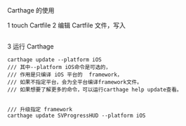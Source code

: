 Carthage 的使用

1 touch Cartfile
2 编辑 Cartfile 文件，写入
```

```
3 运行 Carthage
```
carthage update --platform iOS
/// 其中--platform iOS命令是可选的，
/// 作用是只编译 iOS 平台的  framework，
/// 如果不指定平台，会为全平台编译framework文件。
/// 如果想要了解更多的命令，可以运行carthage help update查看。


/// 升级指定 framework
carthage update SVProgressHUD --platform iOS
```
